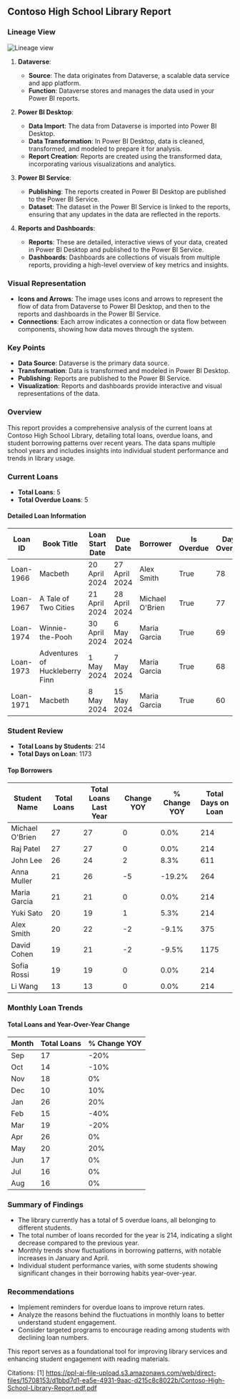 ## Contoso High School Library Report

### Lineage View

![Lineage view](https://github.com/user-attachments/assets/07d08e25-685e-4f9b-ac1e-afce187f4479)


1. **Dataverse**:
   - **Source**: The data originates from Dataverse, a scalable data service and app platform.
   - **Function**: Dataverse stores and manages the data used in your Power BI reports.

2. **Power BI Desktop**:
   - **Data Import**: The data from Dataverse is imported into Power BI Desktop.
   - **Data Transformation**: In Power BI Desktop, data is cleaned, transformed, and modeled to prepare it for analysis.
   - **Report Creation**: Reports are created using the transformed data, incorporating various visualizations and analytics.

3. **Power BI Service**:
   - **Publishing**: The reports created in Power BI Desktop are published to the Power BI Service.
   - **Dataset**: The dataset in the Power BI Service is linked to the reports, ensuring that any updates in the data are reflected in the reports.

4. **Reports and Dashboards**:
   - **Reports**: These are detailed, interactive views of your data, created in Power BI Desktop and published to the Power BI Service.
   - **Dashboards**: Dashboards are collections of visuals from multiple reports, providing a high-level overview of key metrics and insights.

### Visual Representation

- **Icons and Arrows**: The image uses icons and arrows to represent the flow of data from Dataverse to Power BI Desktop, and then to the reports and dashboards in the Power BI Service.
- **Connections**: Each arrow indicates a connection or data flow between components, showing how data moves through the system.

### Key Points

- **Data Source**: Dataverse is the primary data source.
- **Transformation**: Data is transformed and modeled in Power BI Desktop.
- **Publishing**: Reports are published to the Power BI Service.
- **Visualization**: Reports and dashboards provide interactive and visual representations of the data.

### Overview

This report provides a comprehensive analysis of the current loans at Contoso High School Library, detailing total loans, overdue loans, and student borrowing patterns over recent years. The data spans multiple school years and includes insights into individual student performance and trends in library usage.

### Current Loans

- **Total Loans**: 5
- **Total Overdue Loans**: 5

#### Detailed Loan Information

| Loan ID   | Book Title                       | Loan Start Date | Due Date       | Borrower         | Is Overdue | Days Overdue |
|-----------|----------------------------------|------------------|----------------|-------------------|------------|--------------|
| Loan-1966 | Macbeth                          | 20 April 2024    | 27 April 2024  | Alex Smith        | True       | 78           |
| Loan-1967 | A Tale of Two Cities            | 21 April 2024    | 28 April 2024  | Michael O'Brien   | True       | 77           |
| Loan-1974 | Winnie-the-Pooh                 | 30 April 2024    | 6 May 2024     | Maria Garcia      | True       | 69           |
| Loan-1973 | Adventures of Huckleberry Finn   | 1 May 2024       | 7 May 2024     | Maria Garcia      | True       | 68           |
| Loan-1971 | Macbeth                          | 8 May 2024       | 15 May 2024    | Maria Garcia      | True       | 60           |

### Student Review

- **Total Loans by Students**: 214
- **Total Days on Loan**: 1173

#### Top Borrowers

| Student Name      | Total Loans | Total Loans Last Year | Change YOY | % Change YOY | Total Days on Loan |
|-------------------|-------------|-----------------------|------------|--------------|---------------------|
| Michael O'Brien   | 27          | 27                    | 0          | 0.0%         | 214                 |
| Raj Patel         | 27          | 27                    | 0          | 0.0%         | 214                 |
| John Lee          | 26          | 24                    | 2          | 8.3%         | 611                 |
| Anna Muller       | 21          | 26                    | -5         | -19.2%       | 264                 |
| Maria Garcia      | 21          | 21                    | 0          | 0.0%         | 214                 |
| Yuki Sato         | 20          | 19                    | 1          | 5.3%         | 214                 |
| Alex Smith        | 20          | 22                    | -2         | -9.1%        | 375                 |
| David Cohen       | 19          | 21                    | -2         | -9.5%        | 1175                |
| Sofia Rossi       | 19          | 19                    | 0          | 0.0%         | 214                 |
| Li Wang           | 13          | 13                    | 0          | 0.0%         | 214                 |

### Monthly Loan Trends

#### Total Loans and Year-Over-Year Change

| Month | Total Loans | % Change YOY |
|-------|-------------|---------------|
| Sep   | 17          | -20%         |
| Oct   | 14          | -10%         |
| Nov   | 18          | 0%           |
| Dec   | 10          | 10%          |
| Jan   | 26          | 20%          |
| Feb   | 15          | -40%         |
| Mar   | 19          | -20%         |
| Apr   | 26          | 0%           |
| May   | 20          | 20%          |
| Jun   | 17          | 0%           |
| Jul   | 16          | 0%           |
| Aug   | 16          | 0%           |

### Summary of Findings

- The library currently has a total of 5 overdue loans, all belonging to different students.
- The total number of loans recorded for the year is 214, indicating a slight decrease compared to the previous year.
- Monthly trends show fluctuations in borrowing patterns, with notable increases in January and April.
- Individual student performance varies, with some students showing significant changes in their borrowing habits year-over-year.

### Recommendations

- Implement reminders for overdue loans to improve return rates.
- Analyze the reasons behind the fluctuations in monthly loans to better understand student engagement.
- Consider targeted programs to encourage reading among students with declining loan numbers.

This report serves as a foundational tool for improving library services and enhancing student engagement with reading materials.

Citations:
[1] https://ppl-ai-file-upload.s3.amazonaws.com/web/direct-files/15708153/d1bbd7d1-ea5e-4931-9aac-d215c8c8022b/Contoso-High-School-Library-Report.pdf.pdf
